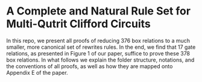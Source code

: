 # A Complete and Natural Rule Set for Multi-Qutrit Clifford Circuits

In this repo, we present all proofs of reducing 376 box relations to a much smaller, more canonical set of rewrites rules. In the end, we find that 17 gate relations, as presented in Figure 1 of our paper, suffice to prove these 378 box relations. In what follows we explain the folder structure, notations, and the conventions of all proofs, as well as how they are mapped onto Appendix E of the paper.
